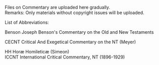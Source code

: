 Files on Commentary are uploaded here gradually.<br>
Remarks: Only materials without copyright issues will be uploaded.

List of Abbreviations:

Benson	Joseph Benson's Commentary on the Old and New Testaments<br>

CECNT	Critical And Exegetical Commentary on the NT (Meyer)<br>

HH	Horæ Homileticæ (Simeon)<br>
ICCNT	International Critical Commentary, NT (1896-1929)<br>

